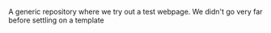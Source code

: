 A generic repository where we try out a test webpage. We didn't go very far before settling on a template
